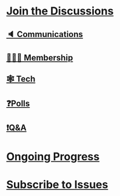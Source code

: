 # [Join the Discussions](https://github.com/orgs/green-rainbow-org/discussions)

## [🔈 Communications](https://github.com/orgs/green-rainbow-org/discussions/categories/communications-committee)
## [🧑‍🤝‍🧑 Membership](https://github.com/orgs/green-rainbow-org/discussions/categories/membership-committee)
## [🕸️ Tech](https://github.com/orgs/green-rainbow-org/discussions/categories/tech-committee)
## [❓Polls](https://github.com/orgs/green-rainbow-org/discussions/categories/vote-on-goals-and-features)
## [❗Q&A ](https://github.com/orgs/green-rainbow-org/discussions/categories/website-help-q-a)

# [Ongoing Progress](https://github.com/orgs/green-rainbow-org/projects/1/views/1)
# [Subscribe to Issues](https://github.com/orgs/green-rainbow-org/projects/1/views/2?pane=item&itemId=17445860)
